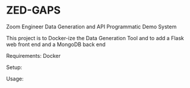# ZED-GAPS
Zoom Engineer Data Generation and API Programmatic Demo System

This project is to Docker-ize the Data Generation Tool and to add a Flask web front end and a MongoDB back end

Requirements:
Docker

Setup:


Usage:
